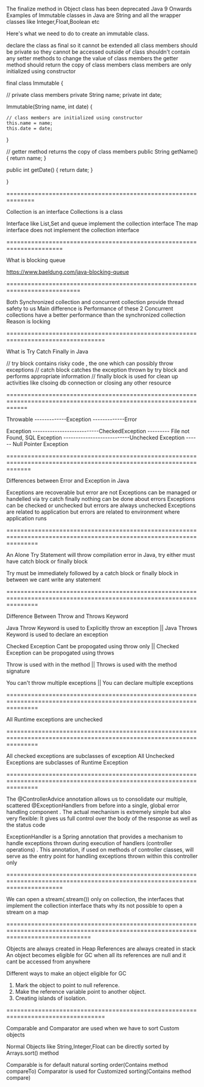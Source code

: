 The finalize method in Object class has been deprecated Java 9 Onwards
Examples of Immutable classes in Java are String and all the wrapper classes like Integer,Float,Boolean etc

Here's what we need to do to create an immutable class.

declare the class as final so it cannot be extended
all class members should be private so they cannot be accessed outside of class
shouldn't contain any setter methods to change the value of class members
the getter method should return the copy of class members
class members are only initialized using constructor

final class Immutable {

  // private class members
  private String name;
  private int date;

  Immutable(String name, int date) {

    // class members are initialized using constructor
    this.name = name;
    this.date = date;
  }

  // getter method returns the copy of class members
  public String getName() {
    return name;
  }

  public int getDate() {
    return date;
  }

}



==============================================================


Collection is an interface
Collections is a class

Interface like List,Set and queue implement the collection interface
The map interface does not implement the collection interface


======================================================================

What is blocking queue

https://www.baeldung.com/java-blocking-queue

===========================================================================

Both Synchronized collection and concurrent collection provide thread safety to us
Main difference is Performance of these 2
Concurrent collections have a better performance than the synchronized collection
Reason is locking

==================================================================================

What is Try Catch Finally in Java

// try block contains risky code , the one which can possibly throw exceptions
// catch block catches the exception thrown by try block and performs appropriate information
// finally block is used for clean up activities like clsoing db connection or closing any other resource






==================================================================================================================





Throwable -------------Exception
          -------------Error


Exception ---------------------------CheckedException --------- File not Found, SQL Exception
          ---------------------------Unchecked Exception ------ Null Pointer Exception

===================================================================================================================


Differences between Error and Exception in Java

Exceptions are recoverable but error are not
Exceptions can be managed or handelled via try catch finally nothing can be done about errors
Exceptions can be checked or unchecked but errors are always unchecked
Exceptions are related to application but errors are related to environment where application runs


=====================================================================================================================

An Alone Try Statement will throw compilation error in Java, try either must have catch block or finally block

Try must be immediately followed by a catch block or finally block in between we cant write any statement

=====================================================================================================================

Difference Between Throw and Throws Keyword

Java Throw Keyword is used to Explicitly throw an exception  || Java Throws Keyword is used to declare an exception

Checked Exception Cant be propogated using throw only || Checked Exception can be propogated using throws

Throw is used with in the method || Throws is used with the method signature

You can't throw multiple exceptions || You can declare multiple exceptions

=====================================================================================================================

All Runtime exceptions are unchecked

=====================================================================================================================

All checked exceptions are subclasses of exception
All Unchecked Exceptions are subclasses of Runtime Exception

=====================================================================================================================

The @ControllerAdvice annotation allows us to consolidate our multiple, scattered @ExceptionHandlers from before into a single, global error handling component . The actual mechanism is extremely simple but also very flexible: It gives us full control over the body of the response as well as the status code

ExceptionHandler is a Spring annotation that provides a mechanism to handle exceptions thrown during execution of handlers (controller operations) . This annotation, if used on methods of controller classes, will serve as the entry point for handling exceptions thrown within this controller only

============================================================================================================================

We can open a stream(.stream()) only on collection, the interfaces that implement the collection interface thats why its not possible to
open a stream on a map

====================================================================================================================================

Objects are always created in Heap
References are always created in stack
An object becomes eligible for GC when all its references are null and it cant be accessed from anywhere

Different ways to make an object eligible for GC

1. Mark the object to point to null reference.
2. Make the reference variable point to another object.
3. Creating islands of isolation.

==================================================================================

Comparable and Comparator are used when we have to sort Custom objects

Normal Objects like String,Integer,Float can be directly sorted by Arrays.sort() method

Comparable is for default natural sorting order(Contains method compareTo)
Comparator is used for Customized sorting(Contains method compare)





